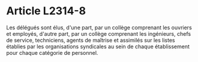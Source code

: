 # Article L2314-8

Les délégués sont élus, d'une part, par un collège comprenant les ouvriers et employés, d'autre part, par un collège comprenant les ingénieurs, chefs de service, techniciens, agents de maîtrise et assimilés sur les listes établies par les organisations syndicales au sein de chaque établissement pour chaque catégorie de personnel.